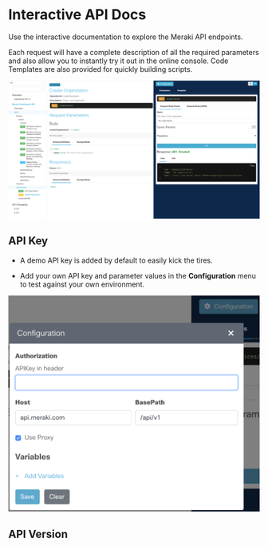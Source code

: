 
# Interactive API Docs

Use the interactive documentation to explore the Meraki API endpoints. 

Each request will have a complete description of all the required parameters and also allow you to instantly try it out in the online console. Code Templates are also provided for quickly building scripts.

<img src="api.png" width="600px">



## API Key

- A demo API key is added by default to easily kick the tires.

- Add your own API key and parameter values in the **Configuration** menu to test against your own environment.


<img src="../images/interactiveAPIConfig.png" width="600px">


## API Version





